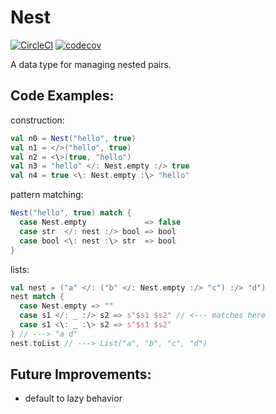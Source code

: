 # Nest
[![CircleCI](https://circleci.com/gh/nathaniel-may/Nest/tree/master.svg?style=svg)](https://circleci.com/gh/nathaniel-may/Nest/tree/master)
[![codecov](https://codecov.io/gh/nathaniel-may/Nest/branch/master/graph/badge.svg)](https://codecov.io/gh/nathaniel-may/Nest)

A data type for managing nested pairs.

## Code Examples:
construction:
```scala
val n0 = Nest("hello", true)
val n1 = </>("hello", true)
val n2 = <\>(true, "hello")
val n3 = "hello" </: Nest.empty :/> true
val n4 = true <\: Nest.empty :\> "hello"
```

pattern matching:

```scala
Nest("hello", true) match {
  case Nest.empty             => false
  case str  </: nest :/> bool => bool
  case bool <\: nest :\> str  => bool
}
```

lists:
```scala
val nest = ("a" </: ("b" </: Nest.empty :/> "c") :/> "d")
nest match {
  case Nest.empty => ""
  case s1 </: _ :/> s2 => s"$s1 $s2" // <--- matches here
  case s1 <\: _ :\> s2 => s"$s1 $s2"
} // ---> "a d"
nest.toList // ---> List("a", "b", "c", "d")
```

## Future Improvements:
  - default to lazy behavior